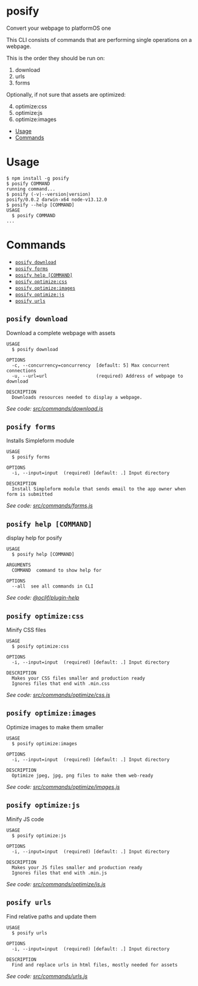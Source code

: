 posify
======

Convert your webpage to platformOS one

This CLI consists of commands that are performing single operations on a webpage.

This is the order they should be run on:

1. download
2. urls
3. forms

Optionally, if not sure that assets are optimized: 

4. optimize:css
5. optimize:js
6. optimize:images

<!-- toc -->
* [Usage](#usage)
* [Commands](#commands)
<!-- tocstop -->
# Usage
<!-- usage -->
```sh-session
$ npm install -g posify
$ posify COMMAND
running command...
$ posify (-v|--version|version)
posify/0.0.2 darwin-x64 node-v13.12.0
$ posify --help [COMMAND]
USAGE
  $ posify COMMAND
...
```
<!-- usagestop -->
# Commands
<!-- commands -->
* [`posify download`](#posify-download)
* [`posify forms`](#posify-forms)
* [`posify help [COMMAND]`](#posify-help-command)
* [`posify optimize:css`](#posify-optimizecss)
* [`posify optimize:images`](#posify-optimizeimages)
* [`posify optimize:js`](#posify-optimizejs)
* [`posify urls`](#posify-urls)

## `posify download`

Download a complete webpage with assets

```
USAGE
  $ posify download

OPTIONS
  -c, --concurrency=concurrency  [default: 5] Max concurrent connections
  -u, --url=url                  (required) Address of webpage to download

DESCRIPTION
  Downloads resources needed to display a webpage.
```

_See code: [src/commands/download.js](https://github.com/mdyd-dev/posify/blob/v0.0.2/src/commands/download.js)_

## `posify forms`

Installs Simpleform module

```
USAGE
  $ posify forms

OPTIONS
  -i, --input=input  (required) [default: .] Input directory

DESCRIPTION
  Install Simpleform module that sends email to the app owner when form is submitted
```

_See code: [src/commands/forms.js](https://github.com/mdyd-dev/posify/blob/v0.0.2/src/commands/forms.js)_

## `posify help [COMMAND]`

display help for posify

```
USAGE
  $ posify help [COMMAND]

ARGUMENTS
  COMMAND  command to show help for

OPTIONS
  --all  see all commands in CLI
```

_See code: [@oclif/plugin-help](https://github.com/oclif/plugin-help/blob/v2.2.3/src/commands/help.ts)_

## `posify optimize:css`

Minify CSS files

```
USAGE
  $ posify optimize:css

OPTIONS
  -i, --input=input  (required) [default: .] Input directory

DESCRIPTION
  Makes your CSS files smaller and production ready
  Ignores files that end with .min.css
```

_See code: [src/commands/optimize/css.js](https://github.com/mdyd-dev/posify/blob/v0.0.2/src/commands/optimize/css.js)_

## `posify optimize:images`

Optimize images to make them smaller

```
USAGE
  $ posify optimize:images

OPTIONS
  -i, --input=input  (required) [default: .] Input directory

DESCRIPTION
  Optimize jpeg, jpg, png files to make them web-ready
```

_See code: [src/commands/optimize/images.js](https://github.com/mdyd-dev/posify/blob/v0.0.2/src/commands/optimize/images.js)_

## `posify optimize:js`

Minify JS code

```
USAGE
  $ posify optimize:js

OPTIONS
  -i, --input=input  (required) [default: .] Input directory

DESCRIPTION
  Makes your JS files smaller and production ready
  Ignores files that end with .min.js
```

_See code: [src/commands/optimize/js.js](https://github.com/mdyd-dev/posify/blob/v0.0.2/src/commands/optimize/js.js)_

## `posify urls`

Find relative paths and update them

```
USAGE
  $ posify urls

OPTIONS
  -i, --input=input  (required) [default: .] Input directory

DESCRIPTION
  Find and replace urls in html files, mostly needed for assets
```

_See code: [src/commands/urls.js](https://github.com/mdyd-dev/posify/blob/v0.0.2/src/commands/urls.js)_
<!-- commandsstop -->
